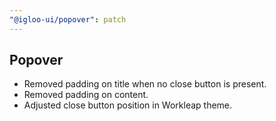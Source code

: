 ```yaml
---
"@igloo-ui/popover": patch
---
```


## Popover

- Removed padding on title when no close button is present.
- Removed padding on content.
- Adjusted close button position in Workleap theme.
